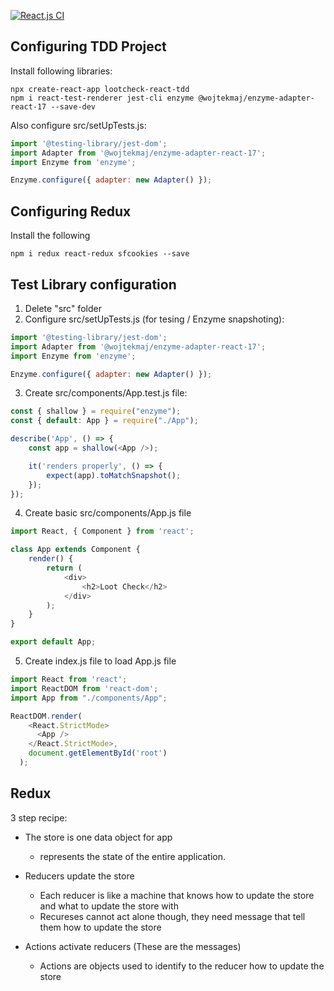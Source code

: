 [![React.js CI](https://github.com/jceatwell/lootcheck-react-tdd/actions/workflows/react.js.yml/badge.svg)](https://github.com/jceatwell/lootcheck-react-tdd/actions/workflows/react.js.yml)

## Configuring TDD Project

Install following libraries:

```shell
npx create-react-app lootcheck-react-tdd
npm i react-test-renderer jest-cli enzyme @wojtekmaj/enzyme-adapter-react-17 --save-dev
```

Also configure src/setUpTests.js:

```js
import '@testing-library/jest-dom';
import Adapter from '@wojtekmaj/enzyme-adapter-react-17';
import Enzyme from 'enzyme';

Enzyme.configure({ adapter: new Adapter() });
```
## Configuring Redux

Install the following

```shell
npm i redux react-redux sfcookies --save
```

## Test Library configuration

1. Delete "src" folder
2. Configure src/setUpTests.js (for tesing / Enzyme snapshoting):

```js
import '@testing-library/jest-dom';
import Adapter from '@wojtekmaj/enzyme-adapter-react-17';
import Enzyme from 'enzyme';

Enzyme.configure({ adapter: new Adapter() });
```

3. Create src/components/App.test.js file:

```js
const { shallow } = require("enzyme");
const { default: App } = require("./App");

describe('App', () => {
    const app = shallow(<App />);

    it('renders properly', () => {
        expect(app).toMatchSnapshot();
    });
});
```

4. Create basic src/components/App.js file

```js
import React, { Component } from 'react';

class App extends Component {
    render() {
        return (
            <div>
                <h2>Loot Check</h2>
            </div>
        );
    }
}

export default App;
```

5. Create index.js file to load App.js file

```js
import React from 'react';
import ReactDOM from 'react-dom';
import App from "./components/App";

ReactDOM.render(
    <React.StrictMode>
      <App />
    </React.StrictMode>,
    document.getElementById('root')
  );
```

## Redux

3 step recipe:
- The store is one data object for app 
  - represents the state of the entire application.

- Reducers update the store
  - Each reducer is like a machine that knows how to update the store and what to update the store with
  - Recureses cannot act alone though, they need message that tell them how to update the store
  
- Actions activate reducers (These are the messages)
  - Actions are objects used to identify to the reducer how to update the store
 
